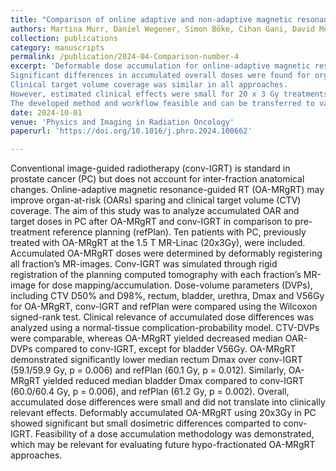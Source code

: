 ```yaml
---
title: "Comparison of online adaptive and non-adaptive magnetic resonance image-guided radiation therapy in prostate cancer using dose accumulation."
authors: Martina Murr, Daniel Wegener, Simon Böke, Cihan Gani, David Mönnich, Maximilian Niyazi, Moritz Schneider, Daniel Zips, Arndt-Christian M üller, Daniela Thorwarth.
collection: publications
category: manuscripts
permalink: /publication/2024-04-Comparison-number-4
excerpt: 'Deformable dose accumulation for online-adaptive magnetic resonance guided radiotherapy (OA-MRgRT) and non-adaptive, conventional image-guided radiation therapy of prostate cancer were compared.
Significant differences in accumulated overall doses were found for organs at risk.
Clinical target volume coverage was similar in all approaches.
However, estimated clinical effects were small for 20 x 3 Gy treatments.
The developed method and workflow feasible and can be transferred to various scenarios.'
date: 2024-10-01
venue: 'Physics and Imaging in Radiation Oncology'
paperurl: 'https://doi.org/10.1016/j.phro.2024.100662'

---
```


Conventional image-guided radiotherapy (conv-IGRT) is standard in prostate cancer (PC) but does not account for inter-fraction anatomical changes. Online-adaptive magnetic resonance-guided RT (OA-MRgRT) may improve organ-at-risk (OARs) sparing and clinical target volume (CTV) coverage. The aim of this study was to analyze accumulated OAR and target doses in PC after OA-MRgRT and conv-IGRT in comparison to pre-treatment reference planning (refPlan).
Ten patients with PC, previously treated with OA-MRgRT at the 1.5 T MR-Linac (20x3Gy), were included. Accumulated OA-MRgRT doses were determined by deformably registering all fraction’s MR-images. Conv-IGRT was simulated through rigid registration of the planning computed tomography with each fraction’s MR-image for dose mapping/accumulation. Dose-volume parameters (DVPs), including CTV D50% and D98%, rectum, bladder, urethra, Dmax and V56Gy for OA-MRgRT, conv-IGRT and refPlan were compared using the Wilcoxon signed-rank test. Clinical relevance of accumulated dose differences was analyzed using a normal-tissue complication-probability model.
CTV-DVPs were comparable, whereas OA-MRgRT yielded decreased median OAR-DVPs compared to conv-IGRT, except for bladder V56Gy. OA-MRgRT demonstrated significantly lower median rectum Dmax over conv-IGRT (59.1/59.9 Gy, p = 0.006) and refPlan (60.1 Gy, p = 0.012). Similarly, OA-MRgRT yielded reduced median bladder Dmax compared to conv-IGRT (60.0/60.4 Gy, p = 0.006), and refPlan (61.2 Gy, p = 0.002). Overall, accumulated dose differences were small and did not translate into clinically relevant effects.
Deformably accumulated OA-MRgRT using 20x3Gy in PC showed significant but small dosimetric differences comparted to conv-IGRT. Feasibility of a dose accumulation methodology was demonstrated, which may be relevant for evaluating future hypo-fractionated OA-MRgRT approaches.
